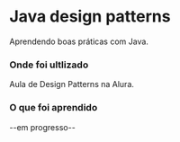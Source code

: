 # Java design patterns

Aprendendo boas práticas com Java.

### Onde foi ultlizado

Aula de Design Patterns na Alura.

### O que foi aprendido

--em progresso--